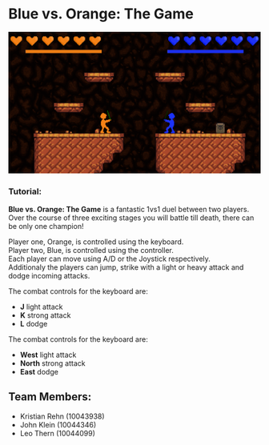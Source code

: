 # Blue vs. Orange: The Game

![FinalStagePreview](https://github.com/LeoThern/UnityGameProject/blob/main/preview.png)  

### Tutorial:
**Blue vs. Orange: The Game** is a fantastic 1vs1 duel between two players. 
Over the course of three exciting stages you will battle till death, there can be only one champion!

Player one, Orange, is controlled using the keyboard.  
Player two, Blue, is controlled using the controller.  
Each player can move using A/D or the Joystick respectively.  
Additionaly the players can jump, strike with a light or heavy attack and dodge incoming attacks.  

The combat controls for the keyboard are:  
- **J** light attack  
- **K** strong attack  
- **L** dodge  

The combat controls for the keyboard are:  
- **West** light attack  
- **North** strong attack  
- **East** dodge  

## Team Members:  
- Kristian Rehn (10043938)  
- John Klein (10044346)  
- Leo Thern (10044099)  